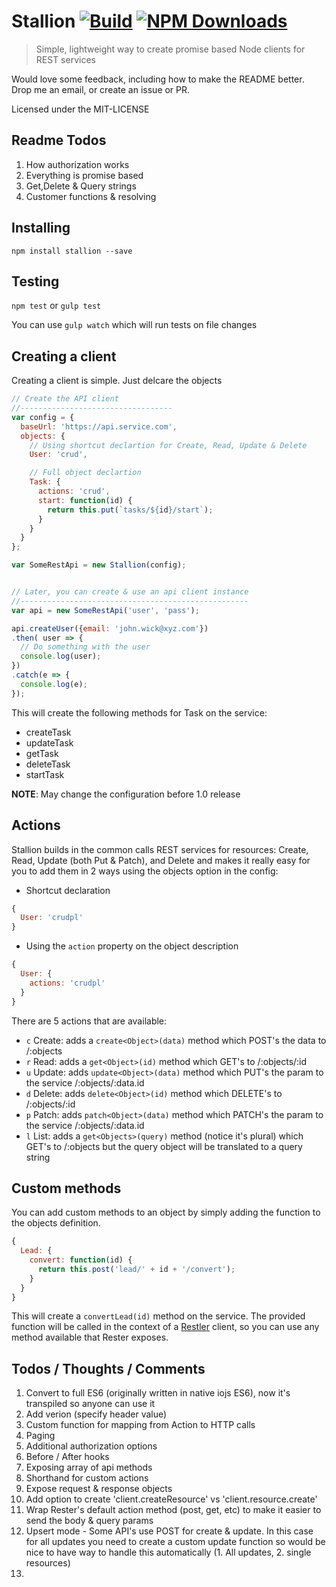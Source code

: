 # Stallion [![Build][build-img]][build-url] [![NPM Downloads][downloads-img]][downloads-url]

> Simple, lightweight way to create promise based Node clients for REST services

Would love some feedback, including how to make the README better. Drop me an email, or create an issue or PR.


Licensed under the MIT-LICENSE

## Readme Todos
1. How authorization works
2. Everything is promise based
3. Get,Delete & Query strings
4. Customer functions & resolving



## Installing
`npm install stallion --save`

## Testing
`npm test` or `gulp test`

You can use `gulp watch` which will run tests on file changes


## Creating a client

Creating a client is simple. Just delcare the objects

```javascript
// Create the API client
//----------------------------------
var config = {
  baseUrl: 'https://api.service.com',
  objects: {
    // Using shortcut declartion for Create, Read, Update & Delete
    User: 'crud',

    // Full object declartion
    Task: {
      actions: 'crud',
      start: function(id) {
        return this.put(`tasks/${id}/start`);
      }
    }
  }
};

var SomeRestApi = new Stallion(config);


// Later, you can create & use an api client instance
//---------------------------------------------------
var api = new SomeRestApi('user', 'pass');

api.createUser({email: 'john.wick@xyz.com'})
.then( user => {
  // Do something with the user
  console.log(user);
})
.catch(e => {
  console.log(e);
});
```

This will create the following methods for Task on the service:

* createTask
* updateTask
* getTask
* deleteTask
* startTask

**NOTE**: May change the configuration before 1.0 release

## Actions
Stallion builds in the common calls REST services for resources: Create, Read, Update (both Put & Patch), and Delete and makes it really easy for you to add them in 2 ways using the objects option in the config:

* Shortcut declaration
```javascript
{
  User: 'crudpl'
}
```

* Using the `action` property on the object description
```javascript
{
  User: {
    actions: 'crudpl'
  }
}
```

There are 5 actions that are available:

* `c` Create: adds a `create<Object>(data)` method which POST's the data to /:objects
* `r` Read: adds a `get<Object>(id)` method which GET's to /:objects/:id
* `u` Update: adds `update<Object>(data)` method which PUT's the param to the service /:objects/:data.id
* `d` Delete: adds `delete<Object>(id)` method which DELETE's to /:objects/:id
* `p` Patch: adds `patch<Object>(data)` method which PATCH's the param to the service /:objects/:data.id
* `l` List: adds a `get<Objects>(query)` method (notice it's plural) which GET's to /:objects but the query object will be translated to a query string

## Custom methods
You can add custom methods to an object by simply adding the function to the objects definition.

```javascript
{
  Lead: {
    convert: function(id) {
      return this.post('lead/' + id + '/convert');
    }
  }
}
```

This will create a `convertLead(id)` method on the service. The provided function will be called in the context of a [Restler](https://github.com/danwrong/restler) client, so you can use any method available that Rester exposes.

## Todos / Thoughts / Comments
1. Convert to full ES6 (originally written in native iojs ES6), now it's transpiled so anyone can use it
2. Add verion (specify header value)
3. Custom function for mapping from Action to HTTP calls
4. Paging
5. Additional authorization options
6. Before / After hooks
7. Exposing array of api methods
8. Shorthand for custom actions
9. Expose request & response objects
10. Add option to create 'client.createResource' vs 'client.resource.create'
11. Wrap Rester's default action method (post, get, etc) to make it easier to send the body & query params
12. Upsert mode - Some API's use POST for create & update. In this case for all updates you need to create a custom update function so would be nice to have way to handle this automatically (1. All updates, 2. single resources)
13. 


[build-img]: https://img.shields.io/codeship/faaed070-00df-0133-d340-46d3771abf46.svg
[build-url]: https://codeship.com/projects/88477
[downloads-img]: http://img.shields.io/npm/dm/stallion.svg
[downloads-url]: https://www.npmjs.com/package/stallion
